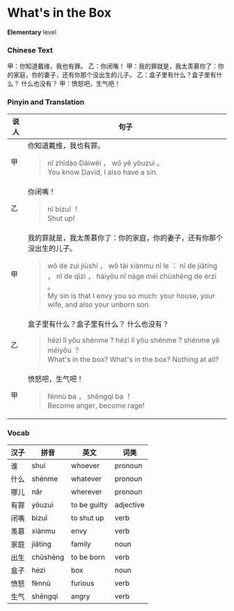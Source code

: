 # What's in the Box
**Elementary** level
### Chinese Text
甲：你知道戴维，我也有罪。
乙：你闭嘴！
甲：我的罪就是，我太羡慕你了：你的家庭，你的妻子，还有你那个没出生的儿子。
乙：盒子里有什么？盒子里有什么？ 什么也没有？
甲：愤怒吧，生气吧！

### Pinyin and Translation
|说人|句子|
|----|----|
|甲|你知道戴维，我也有罪。<blockquote>nǐ zhīdào Dàiwéi ， wǒ yě yǒuzuì 。<br />You know David, I also have a sin.</blockquote>|
|乙|你闭嘴！<blockquote>nǐ bìzuǐ ！<br />Shut up!</blockquote>|
|甲|我的罪就是，我太羡慕你了：你的家庭，你的妻子，还有你那个没出生的儿子。<blockquote>wǒ de zuì jiùshì ， wǒ tài xiànmu nǐ le ： nǐ de jiātíng ， nǐ de qīzi ， háiyǒu nǐ nàge méi chūshēng de érzi 。<br />My sin is that I envy you so much: your house, your wife, and also your unborn son.</blockquote>|
|乙|盒子里有什么？盒子里有什么？ 什么也没有？<blockquote>hézi lǐ yǒu shénme ? hézi lǐ yǒu shénme ?  shénme yě méiyǒu ？<br />What's in the box? What's in the box? Nothing at all?</blockquote>|
|甲|愤怒吧，生气吧！<blockquote>fènnù ba ， shēngqì ba ！<br />Become anger, become rage!</blockquote>|
### Vocab
|汉子|拼音|英文|词类|
|----|----|----|----|
|谁|shuí|whoever|pronoun|
|什么|shénme|whatever|pronoun|
|哪儿|nǎr|wherever|pronoun|
|有罪|yǒuzuì|to be guilty|adjective|
|闭嘴|bìzuǐ|to shut up|verb|
|羡慕|xiànmu|envy|verb|
|家庭|jiātíng|family|noun|
|出生|chūshēng|to be born|verb|
|盒子|hézi|box|noun|
|愤怒|fènnù|furious|verb|
|生气|shēngqì|angry|verb|